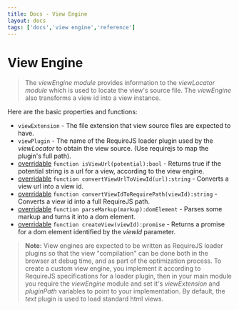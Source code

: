 ```yaml
---
title: Docs - View Engine
layout: docs
tags: ['docs','view engine','reference']
---
```

# View Engine
####

> The _viewEngine module_ provides information to the _viewLocator module_ which is used to locate the view's source file. The _viewEngine_ also transforms a view id into a view instance.

Here are the basic properties and functions:

* `viewExtension` - The file extension that view source files are expected to have.
* `viewPlugin` - The name of the RequireJS loader plugin used by the _viewLocator_ to obtain the view source. (Use requirejs to map the plugin's full path).
* [overridable](Overridable.html.md) `function isViewUrl(potential):bool` - Returns true if the potential string is a url for a view, according to the view engine.
* [overridable](Overridable.html.md) `function convertViewUrlToViewId(url):string` - Converts a view url into a view id.
* [overridable](Overridable.html.md) `function convertViewIdToRequirePath(viewId):string` - Converts a view id into a full RequireJS path.
* [overridable](Overridable.html.md) `function parseMarkup(markup):domElement` - Parses some markup and turns it into a dom element.
* [overridable](Overridable.html.md) `function createView(viewId):promise` - Returns a promise for a dom element identified by the _viewId_ parameter.

> **Note:** View engines are expected to be written as RequireJS loader plugins so that the view "compilation" can be done both in the browser at debug time, and as part of the optimization process. To create a custom view engine, you implement it according to RequireJS specifications for a loader plugin, then in your main module you require the _viewEngine_ module and set it's _viewExtension_ and _pluginPath_ variables to point to your implementation. By default, the _text_ plugin is used to load standard html views.
